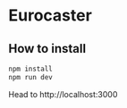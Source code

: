 # Eurocaster

## How to install

``` Bash
npm install
npm run dev
```

Head to http://localhost:3000